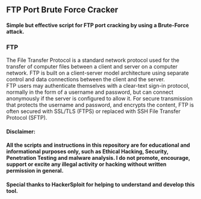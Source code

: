 ## FTP Port Brute Force Cracker

#### Simple but effective script for FTP port cracking by using a Brute-Force attack.

### FTP
The File Transfer Protocol is a standard network protocol used for the transfer of computer files between a client and server on a computer network.
FTP is built on a client-server model architecture using separate control and data connections between the client and the server. <br /> FTP users may authenticate themselves with a clear-text sign-in protocol, normally in the form of a username and password, but can connect anonymously if the server is configured to allow it. For secure transmission that protects the username and password, and encrypts the content, FTP is often secured with SSL/TLS (FTPS) or replaced with SSH File Transfer Protocol (SFTP).


#### Disclaimer:
#### All the scripts and instructions in this repository are for educational and informational purposes only, such as Ethical Hacking, Security, Penetration Testing and malware analysis. I do not promote, encourage, support or excite any illegal activity or hacking without written permission in general.


#### Special thanks to HackerSploit for helping to understand and develop this tool.
